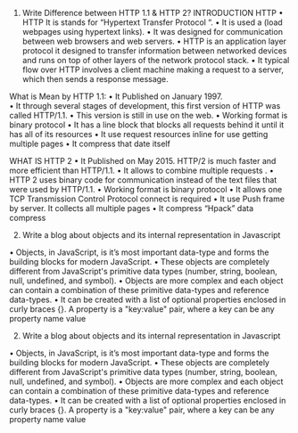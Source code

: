 1.	Write  Difference between HTTP 1.1 & HTTP 2?
INTRODUCTION  HTTP
•	HTTP It is stands for “Hypertext Transfer Protocol “.
•	 It is used a (load webpages using hypertext links). 
•	It was designed for communication between web browsers and web servers.
•	HTTP is an application layer protocol it  designed to transfer information between networked devices and runs on top of other layers of the network protocol stack. 
•	It typical flow over HTTP involves a client machine making a request to a server, which then sends a response message.

What is Mean by  HTTP 1.1:
•	It Published on January  1997.  
•	It through several stages of development, this first version of HTTP was called HTTP/1.1.
•	This version is still in use on the web. 
•   Working format is binary protocol
•   It has a line block that blocks all requests behind it until it has all of its resources
•   It use request resources inline for use getting multiple pages
•   It compress that  date  itself

WHAT IS HTTP 2
•	It Published on May 2015. HTTP/2 is much faster and more efficient than HTTP/1.1.
•	It allows to combine multiple requests .
•	HTTP 2 uses binary code for communication instead of the text files that were used by HTTP/1.1. 
•   Working format is binary protocol
•   It allows  one TCP Transmission Control Protocol connect is required 
•   It use Push frame by server. It collects all multiple pages
•   It compress “Hpack” data compress

2.	Write a blog about objects and its internal representation in Javascript

•	Objects, in JavaScript, is it’s most important data-type and forms the building blocks for modern JavaScript.
•	These objects are completely different from JavaScript's primitive data types (number, string, boolean, null, undefined, and symbol).
•	Objects are more complex and each object can contain a combination of these primitive data-types and reference data-types.
•	It can be created with a list of optional properties enclosed in curly braces {}. A property is a "key:value" pair, where a key can be any property name value








2.	Write a blog about objects and its internal representation in Javascript

•	Objects, in JavaScript, is it’s most important data-type and forms the building blocks for modern JavaScript.
•	These objects are completely different from JavaScript's primitive data types (number, string, boolean, null, undefined, and symbol).
•	Objects are more complex and each object can contain a combination of these primitive data-types and reference data-types.
•	It can be created with a list of optional properties enclosed in curly braces {}. A property is a "key:value" pair, where a key can be any property name value


